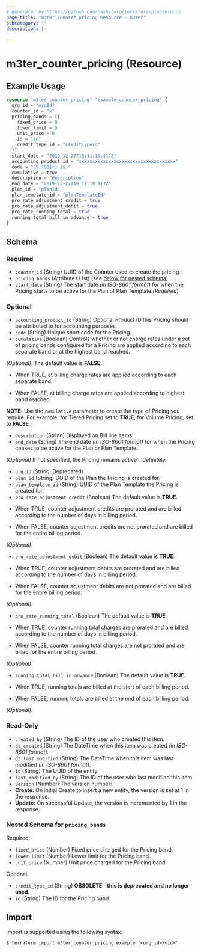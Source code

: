 ```yaml
---
# generated by https://github.com/hashicorp/terraform-plugin-docs
page_title: "m3ter_counter_pricing Resource - m3ter"
subcategory: ""
description: |-
  
---
```


# m3ter_counter_pricing (Resource)



## Example Usage

```terraform
resource "m3ter_counter_pricing" "example_counter_pricing" {
  org_id = "orgId"
  counter_id = "x"
  pricing_bands = [{
    fixed_price = 0
    lower_limit = 0
    unit_price = 0
    id = "id"
    credit_type_id = "creditTypeId"
  }]
  start_date = "2019-12-27T18:11:19.117Z"
  accounting_product_id = "xxxxxxxxxxxxxxxxxxxxxxxxxxxxxxxxxxxx"
  code = "JS!?Q0]r] ]$]"
  cumulative = true
  description = "description"
  end_date = "2019-12-27T18:11:19.117Z"
  plan_id = "planId"
  plan_template_id = "planTemplateId"
  pro_rate_adjustment_credit = true
  pro_rate_adjustment_debit = true
  pro_rate_running_total = true
  running_total_bill_in_advance = true
}
```

<!-- schema generated by tfplugindocs -->
## Schema

### Required

- `counter_id` (String) UUID of the Counter used to create the pricing.
- `pricing_bands` (Attributes List) (see [below for nested schema](#nestedatt--pricing_bands))
- `start_date` (String) The start date *(in ISO-8601 format)* for when the Pricing starts to be active for the Plan of Plan Template.*(Required)*

### Optional

- `accounting_product_id` (String) Optional Product ID this Pricing should be attributed to for accounting purposes
- `code` (String) Unique short code for the Pricing.
- `cumulative` (Boolean) Controls whether or not charge rates under a set of pricing bands configured for a Pricing are applied according to each separate band or at the highest band reached.

*(Optional)*. The default value is **FALSE**.

* When TRUE, at billing charge rates are applied according to each separate band.

* When FALSE, at billing charge rates are applied according to highest band reached.

**NOTE:** Use the `cumulative` parameter to create the type of Pricing you require. For example, for Tiered Pricing set to **TRUE**; for Volume Pricing, set to **FALSE**.
- `description` (String) Displayed on Bill line items.
- `end_date` (String) The end date *(in ISO-8601 format)* for when the Pricing ceases to be active for the Plan or Plan Template.

*(Optional)* If not specified, the Pricing remains active indefinitely.
- `org_id` (String, Deprecated)
- `plan_id` (String) UUID of the Plan the Pricing is created for.
- `plan_template_id` (String) UUID of the Plan Template the Pricing is created for.
- `pro_rate_adjustment_credit` (Boolean) The default value is **TRUE**.

* When TRUE, counter adjustment credits are prorated and are billed according to the number of days in billing period.

* When FALSE, counter adjustment credits are not prorated and are billed for the entire billing period.

*(Optional)*.
- `pro_rate_adjustment_debit` (Boolean) The default value is **TRUE**.

* When TRUE, counter adjustment debits are prorated and are billed according to the number of days in billing period.

* When FALSE, counter adjustment debits are not prorated and are billed for the entire billing period.

*(Optional)*.
- `pro_rate_running_total` (Boolean) The default value is **TRUE**.

* When TRUE, counter running total charges are prorated and are billed according to the number of days in billing period.

* When FALSE, counter running total charges are not prorated and are billed for the entire billing period.

*(Optional)*.
- `running_total_bill_in_advance` (Boolean) The default value is **TRUE**.

* When TRUE, running totals are billed at the start of each billing period.

* When FALSE, running totals are billed at the end of each billing period.

*(Optional)*.

### Read-Only

- `created_by` (String) The ID of the user who created this item.
- `dt_created` (String) The DateTime when this item was created *(in ISO-8601 format)*.
- `dt_last_modified` (String) The DateTime when this item was last modified *(in ISO-8601 format)*.
- `id` (String) The UUID of the entity.
- `last_modified_by` (String) The ID of the user who last modified this item.
- `version` (Number) The version number:
- **Create:** On initial Create to insert a new entity, the version is set at 1 in the response.
- **Update:** On successful Update, the version is incremented by 1 in the response.

<a id="nestedatt--pricing_bands"></a>
### Nested Schema for `pricing_bands`

Required:

- `fixed_price` (Number) Fixed price charged for the Pricing band.
- `lower_limit` (Number) Lower limit for the Pricing band.
- `unit_price` (Number) Unit price charged for the Pricing band.

Optional:

- `credit_type_id` (String) **OBSOLETE - this is deprecated and no longer used.**
- `id` (String) The ID for the Pricing band.

## Import

Import is supported using the following syntax:

```shell
$ terraform import m3ter_counter_pricing.example '<org_id>/<id>'
```
